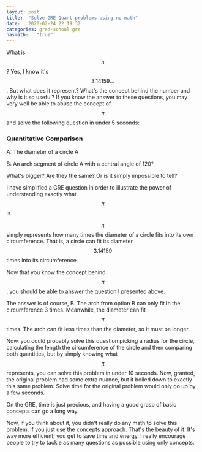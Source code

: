 ```yaml
---
layout: post
title:  "Solve GRE Quant problems using no math"
date:   2020-02-24 22:19:32
categories: grad-school gre
hasmath:   "true"
---
```


What is $$\pi$$? Yes, I know it's $$3.14159 \dotsc$$. But what does it represent?
What's the concept behind the number and why is it so useful? If you know the
answer to these questions, you may very well be able to abuse the concept of
$$\pi$$ and solve the following question in under 5 seconds:

### Quantitative Comparison

A: The diameter of a circle A

B: An arch segment of circle A with a central angle of 120°

What's bigger? Are they the same? Or is it simply impossible to tell?

I have simplified a GRE question in order to illustrate the power of
understanding exactly what $$\pi$$ is.

$$\pi$$ simply represents how many times the diameter of a circle fits into its
own circumference. That is, a circle can fit its diameter $$3.14159$$ times into
its circumference.

Now that you know the concept behind $$\pi$$, you should be able to answer the
question I presented above.

The answer is of course, B. The arch from option B can only fit in the circumference
3 times. Meanwhile, the diameter can fit $$\pi$$ times. The arch can fit less
times than the diameter, so it must be longer.

Now, you could probably solve this question picking a radius for the circle,
calculating the length the circumference of the circle and then comparing both
quantities, but by simply knowing what $$\pi$$ represents, you can solve this
problem in under 10 seconds. Now, granted, the original problem had some extra
nuance, but it boiled down to exactly this same problem. Solve time for the
original problem would only go up by a few seconds.

On the GRE, time is just precious, and having a good grasp of basic concepts
can go a long way.

Now, if you think about it, you didn't really do any math to solve this problem,
if you just use the concepts approach. That's the beauty of it. It's way more
efficient; you get to save time and energy. I really encourage people to try to
tackle as many questions as possible using only concepts.
